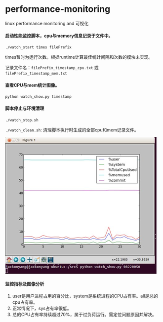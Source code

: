 performance-monitoring
======================

linux performance monitoring and 可视化

#### 启动性能监控脚本，cpu与memory信息记录于文件中。

`./watch_start times filePrefix`

times暂时为运行次数。根据runtime计算最佳统计间隔和次数的模块未实现。

记录文件名：`filePrefix_timestamp_cpu.txt` 或 `filePrefix_timestamp_mem.txt`

#### 查看CPU与mem统计图像。

`python watch_show.py timestamp`

#### 脚本停止与环境清理

`./watch_stop.sh`

`./watch_clean.sh`: 清理脚本执行时生成的全部cpu和mem记录文件。

![example of monitor][exp_monitor]

#### 监控指标及图像分析

1. user是用户进程占用的百分比，system是系统进程的CPU占有率。all是总的cpu占有率。
2. 正常情况下，sys占有率很低。
3. 总的CPU占有率持续超过70%，属于过负荷运行。需定位问题原因并解决。


[exp_monitor]:example_monitor.jpeg 'example of monitor'
